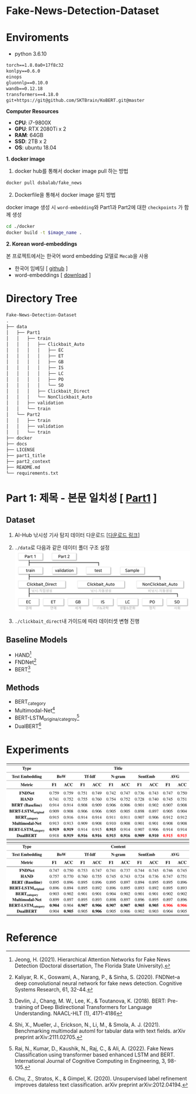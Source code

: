 # Fake-News-Detection-Dataset

# Enviroments

- python 3.6.10

```
torch==1.8.0a0+17f8c32
konlpy==0.6.0
einops
gluonnlp==0.10.0
wandb==0.12.18
transformers==4.18.0
git+https://git@github.com/SKTBrain/KoBERT.git@master
```


**Computer Resources**
- **CPU**: i7-9800X
- **GPU**: RTX 2080Ti x 2
- **RAM**: 64GB
- **SSD**: 2TB x 2
- **OS**: ubuntu 18.04

**1. docker image**

1. docker hub를 통해서 docker image pull 하는 방법

```bash
docker pull dsbalab/fake_news
```

2. Dockerfile을 통해서 docker image 설치 방법

docker image 생성 시 `word-embedding`와 Part1과 Part2에 대한 `checkpoints` 가 함께 생성

```bash
cd ./docker
docker build -t $image_name .
```


**2. Korean word-embeddings**

본 프로젝트에서는 한국어 word embedding 모델로 `Mecab`을 사용

- 한국어 임베딩 [ [github](https://github.com/ratsgo/embedding) ]
- word-embeddings [ [download](https://drive.google.com/file/d/1FeGIbSz2E1A63JZP_XIxnGaSRt7AhXFf/view) ]


# Directory Tree

```
Fake-News-Detection-Dataset
.
├── data
│   ├── Part1
│   │   ├── train
│   │   │   ├── Clickbait_Auto
│   │   │   │   ├── EC
│   │   │   │   ├── ET
│   │   │   │   ├── GB
│   │   │   │   ├── IS
│   │   │   │   ├── LC
│   │   │   │   ├── PO
│   │   │   │   └── SO
│   │   │   ├── Clickbait_Direct
│   │   │   └── NonClickbait_Auto
│   │   ├── validation
│   │   └── train
│   └── Part2
│   │   ├── train
│   │   ├── validation
│   │   └── train
├── docker
├── docs
├── LICENSE
├── part1_title
├── part2_context
├── README.md
└── requirements.txt

```


# Part 1: 제목 - 본문 일치성 [ [Part1](https://github.com/TooTouch/Fake-News-Detection-Dataset/tree/0bb478f18ad83cec2104a6ff8eebe3ff9f7b4e7a/part1_title) ]

## Dataset
1. AI-Hub 낚시성 기사 탐지 데이터 다운로드 [[다운로드 링크](https://www.aihub.or.kr/aihubdata/data/view.do?currMenu=115&topMenu=100&aihubDataSe=realm&dataSetSn=71338#:~:text=%E2%80%BB%20%EB%82%B4%EA%B5%AD%EC%9D%B8%EB%A7%8C%20%EB%8D%B0%EC%9D%B4%ED%84%B0%20%EC%8B%A0%EC%B2%AD,%EC%9D%80%20%EB%B3%80%EA%B2%BD%20%EB%90%A0%20%EC%88%98%20%EC%9E%88%EC%8A%B5%EB%8B%88%EB%8B%A4.)] 

2. `./data`로 다음과 같은 데이터 폴더 구조 설정
![image](./figures/dataset_tree_new.png)


3. `./clickbait_direct`내 가이드에 따라 데이터셋 변형 진행

## Baseline Models

- HAND[^1]
- FNDNet[^2]
- BERT[^3]

## Methods

- BERT<sub>category</sub>
- Multimodal-Net[^6]
- BERT-LSTM<sub>origina/categroy</sub>[^7]
- DualBERT[^8]

# Experiments

![image](./figures/main_exp_title.png)
![image](./figures/main_exp_content.png)

# Reference

[^1]: Jeong, H. (2021). Hierarchical Attention Networks for Fake News Detection (Doctoral dissertation, The Florida State University).
[^2]: Kaliyar, R. K., Goswami, A., Narang, P., & Sinha, S. (2020). FNDNet–a deep convolutional neural network for fake news detection. Cognitive Systems Research, 61, 32-44.
[^3]: Devlin, J., Chang, M. W., Lee, K., & Toutanova, K. (2018). BERT: Pre-training of Deep Bidirectional Transformers for Language Understanding. NAACL-HLT (1), 4171-4186
[^4]: 전재민, 최우용, 최수정, & 박세영. (2019). BTS: 한국어 BERT 를 사용한 텍스트 세그멘테이션. 한국정보과학회 학술발표논문집, 413-415.
[^5]: 소규성, 이윤승, 정의석, & 강필성. (2022). KoBERTSEG: 한국어 BERT 를 이용한 Local Context 기반 주제 분리 방법론. 대한산업공학회지, 48(2), 235-248. 
[^6]: Shi, X., Mueller, J., Erickson, N., Li, M., & Smola, A. J. (2021). Benchmarking multimodal automl for tabular data with text fields. arXiv preprint arXiv:2111.02705. 
[^7]: Rai, N., Kumar, D., Kaushik, N., Raj, C., & Ali, A. (2022). Fake News Classification using transformer based enhanced LSTM and BERT. International Journal of Cognitive Computing in Engineering, 3, 98-105.
[^8]: Chu, Z., Stratos, K., & Gimpel, K. (2020). Unsupervised label refinement improves dataless text classification. arXiv preprint arXiv:2012.04194.
